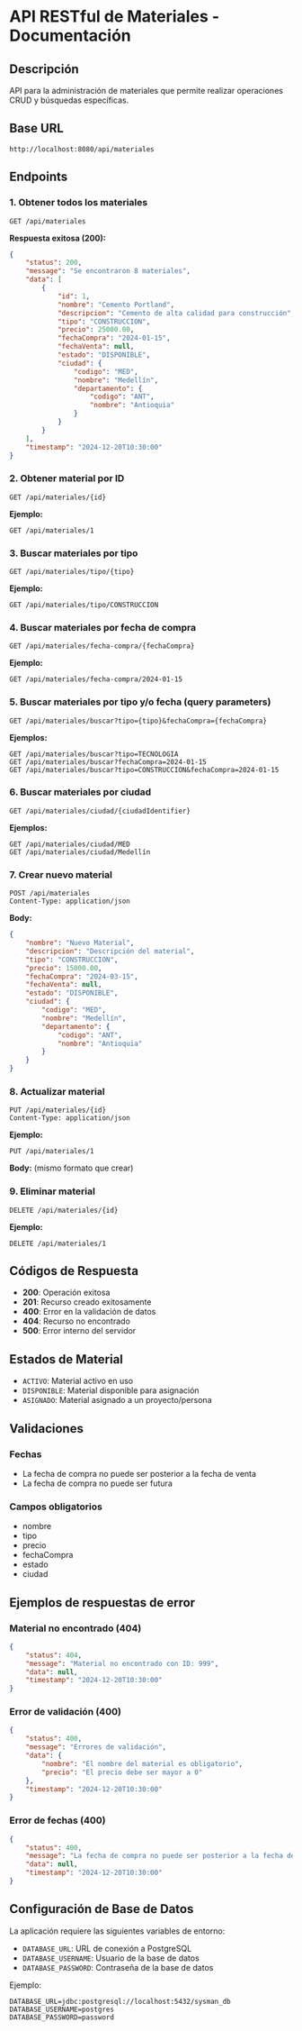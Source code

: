 # API RESTful de Materiales - Documentación

## Descripción
API para la administración de materiales que permite realizar operaciones CRUD y búsquedas específicas.

## Base URL
```
http://localhost:8080/api/materiales
```

## Endpoints

### 1. Obtener todos los materiales
```http
GET /api/materiales
```

**Respuesta exitosa (200):**
```json
{
    "status": 200,
    "message": "Se encontraron 8 materiales",
    "data": [
        {
            "id": 1,
            "nombre": "Cemento Portland",
            "descripcion": "Cemento de alta calidad para construcción",
            "tipo": "CONSTRUCCION",
            "precio": 25000.00,
            "fechaCompra": "2024-01-15",
            "fechaVenta": null,
            "estado": "DISPONIBLE",
            "ciudad": {
                "codigo": "MED",
                "nombre": "Medellín",
                "departamento": {
                    "codigo": "ANT",
                    "nombre": "Antioquia"
                }
            }
        }
    ],
    "timestamp": "2024-12-20T10:30:00"
}
```

### 2. Obtener material por ID
```http
GET /api/materiales/{id}
```

**Ejemplo:**
```http
GET /api/materiales/1
```

### 3. Buscar materiales por tipo
```http
GET /api/materiales/tipo/{tipo}
```

**Ejemplo:**
```http
GET /api/materiales/tipo/CONSTRUCCION
```

### 4. Buscar materiales por fecha de compra
```http
GET /api/materiales/fecha-compra/{fechaCompra}
```

**Ejemplo:**
```http
GET /api/materiales/fecha-compra/2024-01-15
```

### 5. Buscar materiales por tipo y/o fecha (query parameters)
```http
GET /api/materiales/buscar?tipo={tipo}&fechaCompra={fechaCompra}
```

**Ejemplos:**
```http
GET /api/materiales/buscar?tipo=TECNOLOGIA
GET /api/materiales/buscar?fechaCompra=2024-01-15
GET /api/materiales/buscar?tipo=CONSTRUCCION&fechaCompra=2024-01-15
```

### 6. Buscar materiales por ciudad
```http
GET /api/materiales/ciudad/{ciudadIdentifier}
```

**Ejemplos:**
```http
GET /api/materiales/ciudad/MED
GET /api/materiales/ciudad/Medellín
```

### 7. Crear nuevo material
```http
POST /api/materiales
Content-Type: application/json
```

**Body:**
```json
{
    "nombre": "Nuevo Material",
    "descripcion": "Descripción del material",
    "tipo": "CONSTRUCCION",
    "precio": 15000.00,
    "fechaCompra": "2024-03-15",
    "fechaVenta": null,
    "estado": "DISPONIBLE",
    "ciudad": {
        "codigo": "MED",
        "nombre": "Medellín",
        "departamento": {
            "codigo": "ANT",
            "nombre": "Antioquia"
        }
    }
}
```

### 8. Actualizar material
```http
PUT /api/materiales/{id}
Content-Type: application/json
```

**Ejemplo:**
```http
PUT /api/materiales/1
```

**Body:** (mismo formato que crear)

### 9. Eliminar material
```http
DELETE /api/materiales/{id}
```

**Ejemplo:**
```http
DELETE /api/materiales/1
```

## Códigos de Respuesta

- **200**: Operación exitosa
- **201**: Recurso creado exitosamente
- **400**: Error en la validación de datos
- **404**: Recurso no encontrado
- **500**: Error interno del servidor

## Estados de Material

- `ACTIVO`: Material activo en uso
- `DISPONIBLE`: Material disponible para asignación
- `ASIGNADO`: Material asignado a un proyecto/persona

## Validaciones

### Fechas
- La fecha de compra no puede ser posterior a la fecha de venta
- La fecha de compra no puede ser futura

### Campos obligatorios
- nombre
- tipo
- precio
- fechaCompra
- estado
- ciudad

## Ejemplos de respuestas de error

### Material no encontrado (404)
```json
{
    "status": 404,
    "message": "Material no encontrado con ID: 999",
    "data": null,
    "timestamp": "2024-12-20T10:30:00"
}
```

### Error de validación (400)
```json
{
    "status": 400,
    "message": "Errores de validación",
    "data": {
        "nombre": "El nombre del material es obligatorio",
        "precio": "El precio debe ser mayor a 0"
    },
    "timestamp": "2024-12-20T10:30:00"
}
```

### Error de fechas (400)
```json
{
    "status": 400,
    "message": "La fecha de compra no puede ser posterior a la fecha de venta",
    "data": null,
    "timestamp": "2024-12-20T10:30:00"
}
```

## Configuración de Base de Datos

La aplicación requiere las siguientes variables de entorno:

- `DATABASE_URL`: URL de conexión a PostgreSQL
- `DATABASE_USERNAME`: Usuario de la base de datos
- `DATABASE_PASSWORD`: Contraseña de la base de datos

Ejemplo:
```
DATABASE_URL=jdbc:postgresql://localhost:5432/sysman_db
DATABASE_USERNAME=postgres
DATABASE_PASSWORD=password
```
